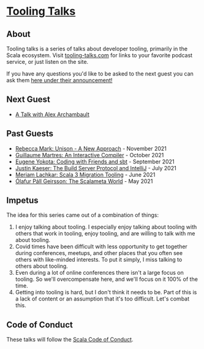 # [Tooling Talks](https://www.tooling-talks.com/)

## About

Tooling talks is a series of talks about developer tooling, primarily in the
Scala ecosystem. Visit [tooling-talks.com](https://www.tooling-talks.com) for
links to your favorite podcast service, or just listen on the site.

If you have any questions you'd like to be asked to the next guest you can ask
them [here under their
announcement!](https://github.com/ckipp01/tooling-talks/discussions)

## Next Guest

- [A Talk with Alex Archambault](https://github.com/ckipp01/tooling-talks/discussions/9)

## Past Guests

- [Rebecca Mark: Unison - A New Approach](https://www.tooling-talks.com) - November 2021
- [Guillaume Martres: An Interactive Compiler](https://www.tooling-talks.com) - October 2021
- [Eugene Yokota: Coding with Friends and sbt](https://www.tooling-talks.com) - September 2021
- [Justin Kaeser: The Build Server Protocol and IntelliJ](https://www.tooling-talks.com) - July 2021
- [Meriam Lachkar: Scala 3 Migration Tooling](https://www.tooling-talks.com) - June 2021
- [Ólafur Páll Geirsson: The Scalameta World](https://www.tooling-talks.com) - May 2021

## Impetus

The idea for this series came out of a combination of things:

1. I enjoy talking about tooling. I especially enjoy talking about tooling with
   others that work in tooling, enjoy tooling, and are willing to talk with me
   about tooling.
2. Covid times have been difficult with less opportunity to get together during
   conferences, meetups, and other places that you often see others with
   like-minded interests. To put it simply, I miss talking to others about
   tooling.
3. Even during a lot of online conferences there isn't a large focus on tooling.
   So we'll overcompensate here, and we'll focus on it 100% of the time.
4. Getting into tooling is hard, but I don't think it needs to be. Part of this
   is a lack of content or an assumption that it's too difficult. Let's combat
   this.

## Code of Conduct

These talks will follow the [Scala Code of Conduct](https://www.scala-lang.org/conduct/).
